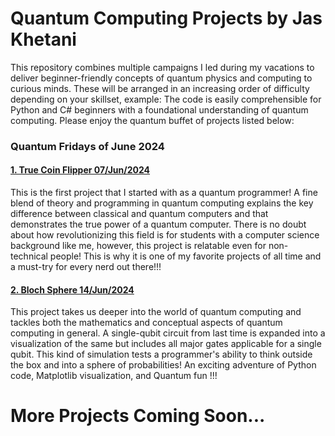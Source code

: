 # Quantum Computing Projects by Jas Khetani

This repository combines multiple campaigns I led during my vacations to deliver beginner-friendly concepts of quantum physics and computing to curious minds. These will be arranged in an increasing order of difficulty depending on your skillset, example: The code is easily comprehensible for Python and C# beginners with a foundational understanding of quantum computing. Please enjoy the quantum buffet of projects listed below:

### Quantum Fridays of June 2024

#### [1. True Coin Flipper 07/Jun/2024](https://www.linkedin.com/posts/jas-khetani_quantumcomputing-classicaltoquantum-truerandomness-activity-7204121561799217152-8LJP?utm_source=share&utm_medium=member_desktop)
This is the first project that I started with as a quantum programmer! A fine blend of theory and programming in quantum computing explains the key difference between classical and quantum computers and that demonstrates the true power of a quantum computer. There is no doubt about how revolutionizing this field is for students with a computer science background like me, however, this project is relatable even for non-technical people! This is why it is one of my favorite projects of all time and a must-try for every nerd out there!!!

#### [2. Bloch Sphere 14/Jun/2024](https://www.linkedin.com/posts/jas-khetani_quantumcomputing-blochsphere-qubitsimulation-activity-7207483469151485953-IfyA?utm_source=share&utm_medium=member_desktop)
This project takes us deeper into the world of quantum computing and tackles both the mathematics and conceptual aspects of quantum computing in general. A single-qubit circuit from last time is expanded into a visualization of the same but includes all major gates applicable for a single qubit. This kind of simulation tests a programmer's ability to think outside the box and into a sphere of probabilities! An exciting adventure of Python code, Matplotlib visualization, and Quantum fun !!!

# More Projects Coming Soon...

